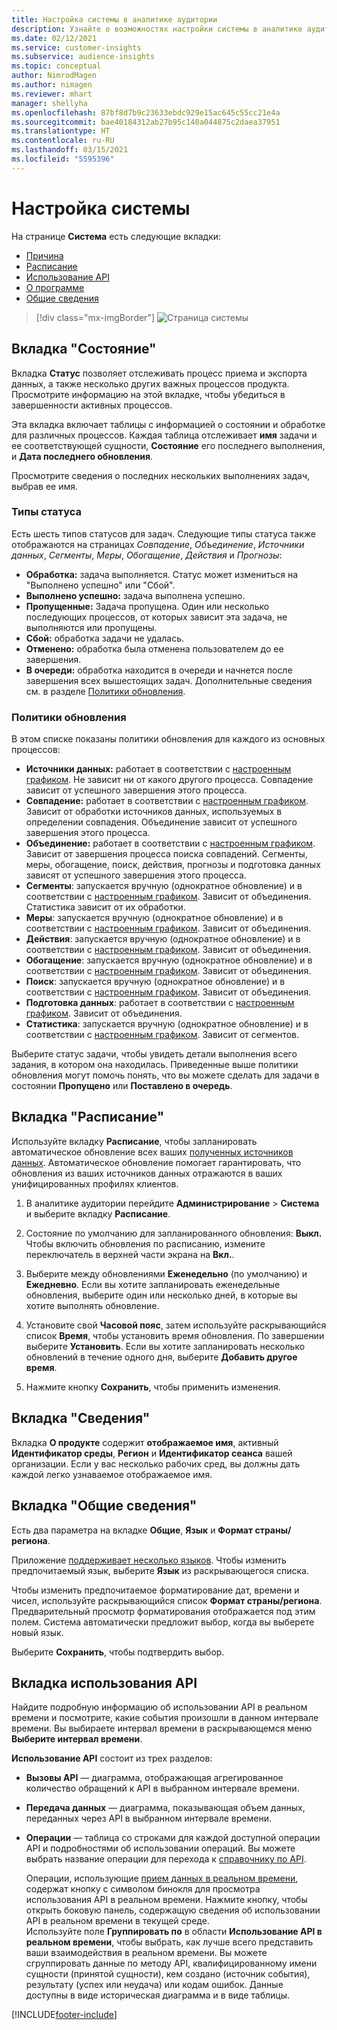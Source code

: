 ```yaml
---
title: Настройка системы в аналитике аудитории
description: Узнайте о возможностях настройки системы в аналитике аудитории Dynamics 365 Customer Insights.
ms.date: 02/12/2021
ms.service: customer-insights
ms.subservice: audience-insights
ms.topic: conceptual
author: NimrodMagen
ms.author: nimagen
ms.reviewer: mhart
manager: shellyha
ms.openlocfilehash: 87bf8d7b9c23633ebdc929e15ac645c55cc21e4a
ms.sourcegitcommit: bae40184312ab27b95c140a044875c2daea37951
ms.translationtype: HT
ms.contentlocale: ru-RU
ms.lasthandoff: 03/15/2021
ms.locfileid: "5595396"
---
```

# <a name="system-configuration"></a>Настройка системы

На странице **Система** есть следующие вкладки:
- [Причина](#status-tab)
- [Расписание](#schedule-tab)
- [Использование API](#api-usage-tab)
- [О программе](#about-tab)
- [Общие сведения](#general-tab)

> [!div class="mx-imgBorder"]
> ![Страница системы](media/system-tabs.png "Страница системы")

## <a name="status-tab"></a>Вкладка "Состояние"

Вкладка **Статус** позволяет отслеживать процесс приема и экспорта данных, а также несколько других важных процессов продукта. Просмотрите информацию на этой вкладке, чтобы убедиться в завершенности активных процессов.

Эта вкладка включает таблицы с информацией о состоянии и обработке для различных процессов. Каждая таблица отслеживает **имя** задачи и ее соответствующей сущности, **Состояние** его последнего выполнения, и **Дата последнего обновления**.

Просмотрите сведения о последних нескольких выполнениях задач, выбрав ее имя.

### <a name="status-types"></a>Типы статуса

Есть шесть типов статусов для задач. Следующие типы статуса также отображаются на страницах *Совпадение*, *Объединение*, *Источники данных*, *Сегменты*, *Меры*, *Обогащение*, *Действия* и *Прогнозы*:

- **Обработка:** задача выполняется. Статус может измениться на "Выполнено успешно" или "Сбой".
- **Выполнено успешно:** задача выполнена успешно.
- **Пропущенные:** Задача пропущена. Один или несколько последующих процессов, от которых зависит эта задача, не выполняются или пропущены.
- **Сбой:** обработка задачи не удалась.
- **Отменено:** обработка была отменена пользователем до ее завершения.
- **В очереди:** обработка находится в очереди и начнется после завершения всех вышестоящих задач. Дополнительные сведения см. в разделе [Политики обновления](#refresh-policies).

### <a name="refresh-policies"></a>Политики обновления

В этом списке показаны политики обновления для каждого из основных процессов:

- **Источники данных:** работает в соответствии с [настроенным графиком](#schedule-tab). Не зависит ни от какого другого процесса. Совпадение зависит от успешного завершения этого процесса.
- **Совпадение:** работает в соответствии с [настроенным графиком](#schedule-tab). Зависит от обработки источников данных, используемых в определении совпадения. Объединение зависит от успешного завершения этого процесса.
- **Объединение:** работает в соответствии с [настроенным графиком](#schedule-tab). Зависит от завершения процесса поиска совпадений. Сегменты, меры, обогащение, поиск, действия, прогнозы и подготовка данных зависят от успешного завершения этого процесса.
- **Сегменты**: запускается вручную (однократное обновление) и в соответствии с [настроенным графиком](#schedule-tab). Зависит от объединения. Статистика зависит от их обработки.
- **Меры**: запускается вручную (однократное обновление) и в соответствии с [настроенным графиком](#schedule-tab). Зависит от объединения.
- **Действия**: запускается вручную (однократное обновление) и в соответствии с [настроенным графиком](#schedule-tab). Зависит от объединения.
- **Обогащение**: запускается вручную (однократное обновление) и в соответствии с [настроенным графиком](#schedule-tab). Зависит от объединения.
- **Поиск**: запускается вручную (однократное обновление) и в соответствии с [настроенным графиком](#schedule-tab). Зависит от объединения.
- **Подготовка данных**: работает в соответствии с [настроенным графиком](#schedule-tab). Зависит от объединения.
- **Статистика**: запускается вручную (однократное обновление) и в соответствии с [настроенным графиком](#schedule-tab). Зависит от сегментов.

Выберите статус задачи, чтобы увидеть детали выполнения всего задания, в котором она находилась. Приведенные выше политики обновления могут помочь понять, что вы можете сделать для задачи в состоянии **Пропущено** или **Поставлено в очередь**.

## <a name="schedule-tab"></a>Вкладка "Расписание"

Используйте вкладку **Расписание**, чтобы запланировать автоматическое обновление всех ваших [полученных источников данных](data-sources.md). Автоматическое обновление помогает гарантировать, что обновления из ваших источников данных отражаются в ваших унифицированных профилях клиентов.

1. В аналитике аудитории перейдите **Администрирование** > **Система** и выберите вкладку **Расписание**.

2. Состояние по умолчанию для запланированного обновления: **Выкл.** Чтобы включить обновления по расписанию, измените переключатель в верхней части экрана на **Вкл.**.

3. Выберите между обновлениями **Еженедельно** (по умолчанию) и **Ежедневно**. Если вы хотите запланировать еженедельные обновления, выберите один или несколько дней, в которые вы хотите выполнять обновление.

4. Установите свой **Часовой пояс**, затем используйте раскрывающийся список **Время**, чтобы установить время обновления. По завершении выберите **Установить**. Если вы хотите запланировать несколько обновлений в течение одного дня, выберите **Добавить другое время**.

5. Нажмите кнопку **Сохранить**, чтобы применить изменения.

## <a name="about-tab"></a>Вкладка "Сведения"

Вкладка **О продукте** содержит **отображаемое имя**, активный **Идентификатор среды**, **Регион** и **Идентификатор сеанса** вашей организации. Если у вас несколько рабочих сред, вы должны дать каждой легко узнаваемое отображаемое имя.

## <a name="general-tab"></a>Вкладка "Общие сведения"

Есть два параметра на вкладке **Общие**, **Язык** и **Формат страны/региона**.

Приложение [поддерживает несколько языков](supported-languages.md). Чтобы изменить предпочитаемый язык, выберите **Язык** из раскрывающегося списка.

Чтобы изменить предпочитаемое форматирование дат, времени и чисел, используйте раскрывающийся список **Формат страны/региона**. Предварительный просмотр форматирования отображается под этим полем. Система автоматически предложит выбор, когда вы выберете новый язык.

Выберите **Сохранить**, чтобы подтвердить выбор.

## <a name="api-usage-tab"></a>Вкладка использования API

Найдите подробную информацию об использовании API в реальном времени и посмотрите, какие события произошли в данном интервале времени. Вы выбираете интервал времени в раскрывающемся меню **Выберите интервал времени**. 

**Использование API** состоит из трех разделов: 
- **Вызовы API** — диаграмма, отображающая агрегированное количество обращений к API в выбранном интервале времени.

- **Передача данных** — диаграмма, показывающая объем данных, переданных через API в выбранном интервале времени.

-  **Операции** — таблица со строками для каждой доступной операции API и подробностями об использовании операций. Вы можете выбрать название операции для перехода к [справочнику по API](https://developer.ci.ai.dynamics.com/api-details#api=CustomerInsights&operation=Get-all-instances).

   Операции, использующие [прием данных в реальном времени](real-time-data-ingestion.md), содержат кнопку с символом бинокля для просмотра использования API в реальном времени. Нажмите кнопку, чтобы открыть боковую панель, содержащую сведения об использовании API в реальном времени в текущей среде.   
   Используйте поле **Группировать по** в области **Использование API в реальном времени**, чтобы выбрать, как лучше всего представить ваши взаимодействия в реальном времени. Вы можете сгруппировать данные по методу API, квалифицированному имени сущности (принятой сущности), кем создано (источник события), результату (успех или неудача) или кодам ошибок. Данные доступны в виде историческая диаграмма и в виде таблицы.


[!INCLUDE[footer-include](../includes/footer-banner.md)]